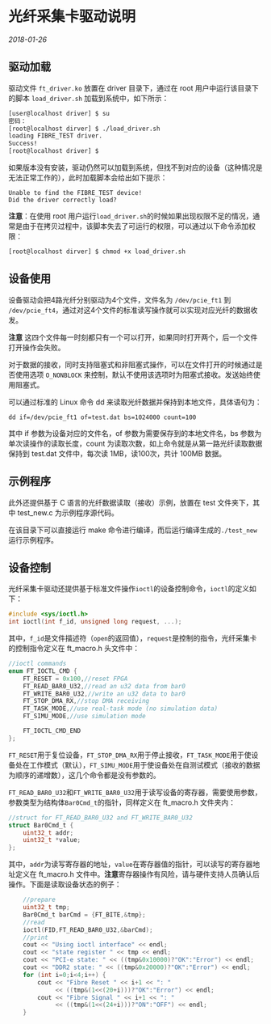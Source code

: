 # 光纤采集卡驱动说明

*2018-01-26*

## 驱动加载

驱动文件 `ft_driver.ko` 放置在 driver 目录下，通过在 root 用户中运行该目录下的脚本 `load_driver.sh` 加载到系统中，如下所示：

```bash
[user@localhost driver] $ su
密码：
[root@localhost dirver] $ ./load_driver.sh
loading FIBRE_TEST driver.
Success!
[root@localhost driver] $
```

如果版本没有安装，驱动仍然可以加载到系统，但找不到对应的设备（这种情况是无法正常工作的），此时加载脚本会给出如下提示：
```
Unable to find the FIBRE_TEST device!
Did the driver correctly load?
```

**注意**：在使用 root 用户运行`load_driver.sh`的时候如果出现权限不足的情况，通常是由于在拷贝过程中，该脚本失去了可运行的权限，可以通过以下命令添加权限：
```bash
[root@localhost dirver] $ chmod +x load_driver.sh
```

## 设备使用

设备驱动会把4路光纤分别驱动为4个文件，文件名为 `/dev/pcie_ft1` 到 `/dev/pcie_ft4`，通过对这4个文件的标准读写操作就可以实现对应光纤的数据收发。

**注意** 这四个文件每一时刻都只有一个可以打开，如果同时打开两个，后一个文件打开操作会失败。

对于数据的接收，同时支持阻塞式和非阻塞式操作，可以在文件打开的时候通过是否使用选项 `O_NONBLOCK` 来控制，默认不使用该选项时为阻塞式接收。发送始终使用阻塞式。

可以通过标准的 Linux 命令 dd 来读取光纤数据并保持到本地文件，具体语句为：
```
dd if=/dev/pcie_ft1 of=test.dat bs=1024000 count=100
```
其中 if 参数为设备对应的文件名，of 参数为需要保存到的本地文件名，bs 参数为单次读操作的读取长度，count 为读取次数，如上命令就是从第一路光纤读取数据保持到 test.dat 文件中，每次读 1MB，读100次，共计 100MB 数据。

## 示例程序

此外还提供基于 C 语言的光纤数据读取（接收）示例，放置在 test 文件夹下，其中 test_new.c 为示例程序源代码。

在该目录下可以直接运行 make 命令进行编译，而后运行编译生成的`./test_new`运行示例程序。

## 设备控制

光纤采集卡驱动还提供基于标准文件操作`ioctl`的设备控制命令，`ioctl`的定义如下：
```c
#include <sys/ioctl.h>
int ioctl(int f_id, unsigned long request, ...);
```
其中，`f_id`是文件描述符（`open`的返回值），`request`是控制的指令，光纤采集卡的控制指令定义在 ft_macro.h 头文件中：
```c
//ioctl commands
enum FT_IOCTL_CMD {
    FT_RESET = 0x100,//reset FPGA
    FT_READ_BAR0_U32,//read an u32 data from bar0
    FT_WRITE_BAR0_U32,//write an u32 data to bar0
    FT_STOP_DMA_RX,//stop DMA receiving
    FT_TASK_MODE,//use real-task mode (no simulation data)
    FT_SIMU_MODE,//use simulation mode

    FT_IOCTL_CMD_END
};
```
`FT_RESET`用于复位设备，`FT_STOP_DMA_RX`用于停止接收，`FT_TASK_MODE`用于使设备处在工作模式（默认），`FT_SIMU_MODE`用于使设备处在自测试模式（接收的数据为顺序的递增数），这几个命令都是没有参数的。

`FT_READ_BAR0_U32`和`FT_WRITE_BAR0_U32`用于读写设备的寄存器，需要使用参数，参数类型为结构体`Bar0Cmd_t`的指针，同样定义在 ft_macro.h 文件夹内：
```c
//struct for FT_READ_BAR0_U32 and FT_WRITE_BAR0_U32
struct Bar0Cmd_t {
    uint32_t addr;
    uint32_t *value;
};
```
其中，`addr`为读写寄存器的地址，`value`在寄存器值的指针，可以读写的寄存器地址定义在 ft_macro.h 文件中。**注意**寄存器操作有风险，请与硬件支持人员确认后操作。下面是读取设备状态的例子：
```c
    //prepare
    uint32_t tmp;
    Bar0Cmd_t barCmd = {FT_BITE,&tmp};
    //read
    ioctl(FID,FT_READ_BAR0_U32,&barCmd);
    //print
    cout << "Using ioctl interface" << endl;
    cout << "state register " << tmp << endl;
    cout << "PCI-e state: " << ((tmp&0x10000)?"OK":"Error") << endl;
    cout << "DDR2 state: " << ((tmp&0x20000)?"OK":"Error") << endl;
    for (int i=0;i<4;i++) {
        cout << "Fibre Reset " << i+1 << ": " 
             << ((tmp&(1<<(20+i)))?"OK":"Error") << endl;
        cout << "Fibre Signal " << i+1 << ": " 
             << ((tmp&(1<<(24+i)))?"ON":"OFF") << endl;
    }
```
